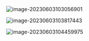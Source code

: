 <img src="D:\TyporaImageHost\image-20230603103056901.png" alt="image-20230603103056901"  />

![image-20230603103817443](D:\TyporaImageHost\image-20230603103817443.png)

![image-20230603104459975](D:\TyporaImageHost\image-20230603104459975.png)